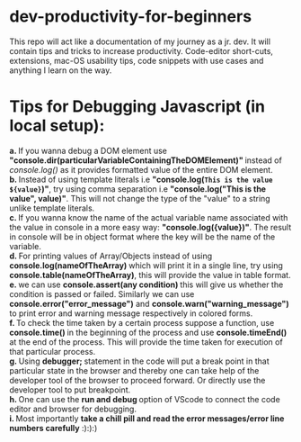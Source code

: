 # dev-productivity-for-beginners
This repo will act like a documentation of my journey as a jr. dev. It will contain tips and tricks to increase productivity. 
Code-editor short-cuts, extensions, mac-OS usability tips, code snippets with use cases and anything I learn on the way.



# Tips for Debugging Javascript (in local setup):
  <b> a. </b> If you wanna debug a DOM element use <b> "console.dir(particularVariableContainingTheDOMElement)" </b>  instead of <i>console.log()</i> as it provides formatted value of the entire DOM element. <br>
  <b> b. </b> Instead of using template literals i.e <b> "console.log(`This is the value ${value}`)"</b>, try using comma separation i.e <b>"console.log("This is the value", value)"</b>. This will not change the type of the "value" to a string unlike template literals.<br>
  <b> c. </b> If you wanna know the name of the actual variable name associated with the value in console in a more easy way: <b>"console.log({value})"</b>. The result in console will be in object format where the key will be the name of the variable. <br>
  <b> d. </b> For printing values of Array/Objects instead of using <b> console.log(nameOfTheArray) </b> which will print it in a single line, try using <b> console.table(nameOfTheArray)</b>, this will provide the value in table format. <br>
  <b> e. </b> we can use <b> console.assert(any condition) </b> this will give us whether the condition is passed or failed. Similarly we can use <b>console.error("error_message")</b> and <b> console.warn("warning_message")</b> to print error and warning message respectively in colored forms. <br>
  <b> f. </b> To check the time taken by a certain process suppose a function, use <b> console.time() </b> in the beginning of the process and use <b> console.timeEnd()</b> at the end of the process. This will provide the time taken for execution of that particular process. <br>
  <b> g. </b>Using <b> debugger; </b> statement in the code will put a break point in that particular state in the browser and thereby one can take help of the developer tool of the browser to proceed forward. Or directly use the developer tool to put breakpoint. <br>
  <b> h. </b> One can use the <b> run and debug </b> option of VScode to connect the code editor and browser for debugging. <br>
  <b> i. </b> Most importantly <b>take a chill pill and read the error messages/error line numbers carefully</b> :):):)
